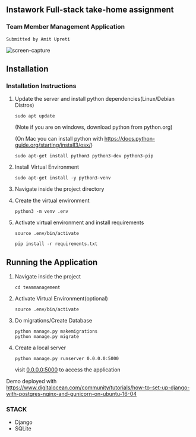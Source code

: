 ## Instawork Full-stack take-home assignment

### Team Member Management Application

    Submitted by Amit Upreti
    
    
![screen-capture](https://user-images.githubusercontent.com/24412619/145530245-7facd01b-ab7a-4d0f-8d27-d92f7ed02d89.gif)


## Installation


### Installation Instructions

1. Update the server and install python dependencies(Linux/Debian Distros)
    ```shell
    sudo apt update
    ```
   (Note if you are on windows, download python from python.org)

   (On Mac you can install python with https://docs.python-guide.org/starting/install3/osx/)

    ```shell
    sudo apt-get install python3 python3-dev python3-pip 
    ```


2. Install Virtual Environment

   ```shell
   sudo apt-get install -y python3-venv
   ```

3. Navigate inside the project directory


4. Create the virtual environment
   ```shell
   python3 -m venv .env
   ```

5. Activate virtual environment and install requirements
   ```shell
   source .env/bin/activate
   ```

   ```shell
   pip install -r requirements.txt
   ```

## Running the Application
1. Navigate inside the project
    ```shell
    cd teammanagement
    ```

2. Activate Virtual Environment(optional)
    ```shell
    source .env/bin/activate
    ```
2. Do migrations/Create Database
    ```shell
    python manage.py makemigrations
    python manage.py migrate
    ```

3. Create a local server
    ```shell
    python manage.py runserver 0.0.0.0:5000 
    ```
    visit [0.0.0.0:5000](0.0.0.0:5000) to access the application


Demo deployed with  https://www.digitalocean.com/community/tutorials/how-to-set-up-django-with-postgres-nginx-and-gunicorn-on-ubuntu-16-04

### STACK
* Django
* SQLite
